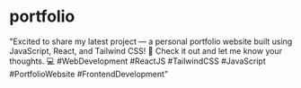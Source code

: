 # portfolio
"Excited to share my latest project — a personal portfolio website built using JavaScript, React, and Tailwind CSS! 🚀 Check it out and let me know your thoughts. 💻 #WebDevelopment #ReactJS #TailwindCSS #JavaScript #PortfolioWebsite #FrontendDevelopment"
